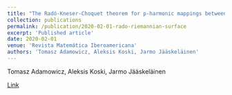 ```yaml
---
title: "The Radó-Kneser-Choquet theorem for p-harmonic mappings between Riemannian surfaces"
collection: publications
permalink: /publication/2020-02-01-rado-riemannian-surface
excerpt: 'Published article'
date: 2020-02-01
venue: 'Revista Matemática Iberoamericana'
authors: 'Tomasz Adamowicz, Aleksis Koski, Jarmo Jääskeläinen'
---
```

Tomasz Adamowicz, Aleksis Koski, Jarmo Jääskeläinen

[Link](https://www.researchgate.net/publication/339372011_The_Rado-Kneser-Choquet_theorem_for_p-harmonic_mappings_between_Riemannian_surfaces)

